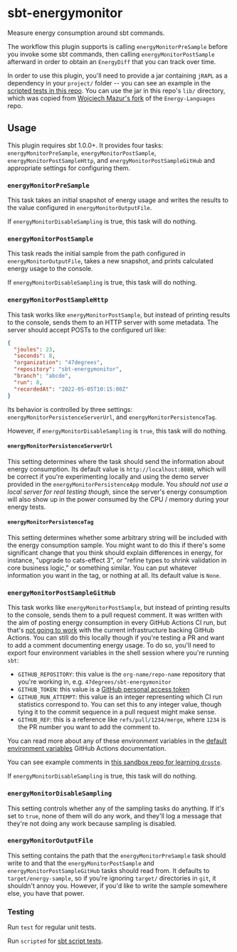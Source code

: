 # sbt-energymonitor

Measure energy consumption around sbt commands.

The workflow this plugin supports is calling `energyMonitorPreSample` before you invoke some sbt commands, then calling `energyMonitorPostSample` afterward in order to obtain an `EnergyDiff` that you can track over time.

In order to use this plugin, you'll need to provide a jar containing `jRAPL` as a dependency in your `project/` folder -- you can see an example in the [scripted tests in this repo](./src/sbt-test/sbt-energymonitor/simple/project/lib). You can use the jar in this repo's `lib/` directory, which was copied from [Wojciech Mazur's fork](https://github.com/WojciechMazur/Energy-Languages/tree/6a75af59de2c7602c382c7f7271ddeaa563e29e0) of the `Energy-Languages` repo.

## Usage

This plugin requires sbt 1.0.0+. It provides four tasks: `energyMonitorPreSample`, `energyMonitorPostSample`, `energyMonitorPostSampleHttp`, and `energyMonitorPostSampleGitHub` and appropriate settings for configuring them.

### `energyMonitorPreSample`

This task takes an initial snapshot of energy usage and writes the results to the value configured in `energyMonitorOutputFile`.

If `energyMonitorDisableSampling` is true, this task will do nothing.

### `energyMonitorPostSample`

This task reads the initial sample from the path configured in `energyMonitorOutputFile`, takes a new snapshot,
and prints calculated energy usage to the console.

If `energyMonitorDisableSampling` is true, this task will do nothing.

### `energyMonitorPostSampleHttp`

This task works like `energyMonitorPostSample`, but instead of printing results to the console, sends
them to an HTTP server with some metadata. The server should accept POSTs to the configured url like:

```json
{
  "joules": 23,
  "seconds": 8,
  "organization": "47degrees",
  "repository": "sbt-energymonitor",
  "branch": "abcde",
  "run": 8,
  "recordedAt": "2022-05-05T10:15:00Z"
}
```

Its behavior is controlled by three settings: `energyMonitorPersistenceServerUrl`, and `energyMonitorPersistenceTag`.

However, if `energyMonitorDisableSampling` is `true`, this task will do nothing.

#### `energyMonitorPersistenceServerUrl`

This setting determines where the task should send the information about energy consumption. Its default value is `http://localhost:8080`, which will be correct if you're experimenting locally and using the demo server provided in the `energyMonitorPersistenceApp` module. You _should not use a local server for real testing though_, since the server's energy consumption will also show up in the power consumed by the CPU / memory during your energy tests.

#### `energyMonitorPersistenceTag`

This setting determines whether some arbitrary string will be included with the energy consumption sample. You might want to do this if there's some significant change that you think should explain differences in energy, for instance, "upgrade to cats-effect 3", or "refine types to shrink validation in core business logic," or something similar. You can put whatever information you want in the tag, or nothing at all. Its default value is `None`.

### `energyMonitorPostSampleGitHub`

This task works like `energyMonitorPostSample`, but instead of printing results to the console, sends them to a pull request comment.
It was written with the aim of posting energy consumption in every GitHub Actions CI run, but that's
[not going to work](https://github.com/47degrees/sbt-energymonitor/pull/6#issuecomment-1054567642) with the
current infrastructure backing GitHub Actions. You can still do this locally though if you're testing a PR and
want to add a comment documenting energy usage. To do so, you'll need to export four environment variables in
the shell session where you're running `sbt`:

- `GITHUB_REPOSITORY`: this value is the `org-name/repo-name` repository that you're working in, e.g. `47degrees/sbt-energymonitor`
- `GITHUB_TOKEN`: this value is a [GitHub personal access token](https://docs.github.com/en/authentication/keeping-your-account-and-data-secure/creating-a-personal-access-token)
- `GITHUB_RUN_ATTEMPT`: this value is an integer representing which CI run statistics correspond to. You can set this to any integer value,
  though tying it to the commit sequence in a pull request might make sense.
- `GITHUB_REF`: this is a reference like `refs/pull/1234/merge`, where `1234` is the PR number you want to add the comment to.

You can read more about any of these environment variables in the
[default environment variables](https://docs.github.com/en/actions/learn-github-actions/environment-variables#default-environment-variables)
GitHub Actions documentation.

You can see example comments in [this sandbox repo for learning `droste`](https://github.com/jisantuc/droste-playground/pull/5#issuecomment-1055702006).

If `energyMonitorDisableSampling` is true, this task will do nothing.

### `energyMonitorDisableSampling`

This setting controls whether any of the sampling tasks do anything. If it's set to `true`, none of them will do any work, and they'll
log a message that they're not doing any work because sampling is disabled.

### `energyMonitorOutputFile`

This setting contains the path that the `energyMonitorPreSample` task should write to and that the `energyMonitorPostSample`
and `energyMonitorPostSampleGitHub` tasks should read from. It defaults to `target/energy-sample`, so if you're ignoring
`target/` directories in `git`, it shouldn't annoy you. However, if you'd like to write the sample somewhere else, you
have that power.

### Testing

Run `test` for regular unit tests.

Run `scripted` for [sbt script tests](http://www.scala-sbt.org/1.x/docs/Testing-sbt-plugins.html).
